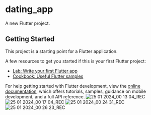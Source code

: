 # dating_app

A new Flutter project.

## Getting Started

This project is a starting point for a Flutter application.

A few resources to get you started if this is your first Flutter project:

- [Lab: Write your first Flutter app](https://docs.flutter.dev/get-started/codelab)
- [Cookbook: Useful Flutter samples](https://docs.flutter.dev/cookbook)

For help getting started with Flutter development, view the
[online documentation](https://docs.flutter.dev/), which offers tutorials,
samples, guidance on mobile development, and a full API reference.
![25 01 2024_00 13 04_REC](https://github.com/shahadat-coder/Dating-App/assets/112892447/68028542-71a7-4924-9609-f5506c74eba2)
![25 01 2024_00 17 04_REC](https://github.com/shahadat-coder/Dating-App/assets/112892447/8a2620f0-afd3-4529-8c4a-98d254eb7eea)
![25 01 2024_00 24 31_REC](https://github.com/shahadat-coder/Dating-App/assets/112892447/8d649103-0e60-45a3-aa0c-b8da5caba0b7)
![25 01 2024_00 26 23_REC](https://github.com/shahadat-coder/Dating-App/assets/112892447/91dfe484-59ef-48f4-b666-6863e63567a4)

